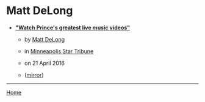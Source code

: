 # Matt DeLong

 - [**"Watch Prince's greatest live music videos"**](https://www.startribune.com/watch-prince-s-greatest-live-music-videos/376595241/)
    - by [Matt DeLong](../../authors/matt-delong/index.md)
    - in [Minneapolis Star Tribune](https://www.startribune.com/)
    - on 21 April 2016

    - ([mirror](https://web.archive.org/web/*/https://www.startribune.com/watch-prince-s-greatest-live-music-videos/376595241/))

----

[Home](../index.md)
